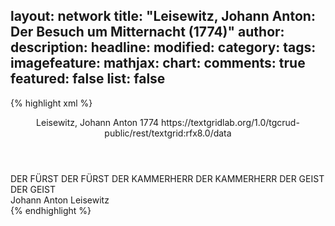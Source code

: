 layout: network
title: "Leisewitz, Johann Anton: Der Besuch um Mitternacht (1774)"
author:
description:
headline:
modified:
category:
tags:
imagefeature:
mathjax:
chart:
comments: true
featured: false
list: false
---
{% highlight xml %}
<?xml-model href="https://raw.githubusercontent.com/DLiNa/project/master/rules/lina.rnc"?><?xml-model href="https://raw.githubusercontent.com/DLiNa/project/master/rules/lina.sch"?>
<play xmlns="http://lina.digital">
  <header>
    <title>Der Besuch um Mitternacht</title>
	<author>Leisewitz, Johann Anton</author>
    <date type="print" when="1774">1774</date>
    <date type="premiere"/>
    <date type="written"/>
    <source>https://textgridlab.org/1.0/tgcrud-public/rest/textgrid:rfx8.0/data</source>
  </header>
  <personae>
    <character>
      <name>DER FÜRST</name>
      <alias xml:id="der_fürst">
        <name>DER FÜRST</name>
      </alias>
    </character>
    <character>
      <name>DER KAMMERHERR</name>
      <alias xml:id="der_kammerherr">
        <name>DER KAMMERHERR</name>
      </alias>
    </character>
    <character>
      <name>DER GEIST</name>
      <alias xml:id="der_geist">
        <name>DER GEIST</name>
      </alias>
    </character>
  </personae>
  <text>
    <div>
      <head>Johann Anton Leisewitz</head>
      <sp who="#der_fürst">
        <amount n="6" unit="speech_acts"/>
        <amount n="141" unit="words"/>
        <amount n="3" unit="lines"/>
        <amount n="844" unit="chars"/>
      </sp>
      <sp who="#der_kammerherr">
        <amount n="4" unit="speech_acts"/>
        <amount n="69" unit="words"/>
        <amount n="2" unit="lines"/>
        <amount n="376" unit="chars"/>
      </sp>
      <sp who="#der_geist">
        <amount n="3" unit="speech_acts"/>
        <amount n="222" unit="words"/>
        <amount n="1250" unit="chars"/>
      </sp>
    </div>
  </text>
</play>
{% endhighlight %}